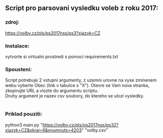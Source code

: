 ## Script pro parsovani vysledku voleb z roku 2017:

### zdroj:
https://volby.cz/pls/ps2017nss/ps3?xjazyk=CZ

### Instalace:
vytvorte si virtualni prostredi s pomoci requirements.txt

### Spousteni:
Script potrebuje 2 vstupni argumenty, z uzemni urovne na vyse zminenem webu vyberte Obec (link v tabulce s "X"). Otevre se Vam nova
stranka, zkopirujte URL a vlozte do argumentu scriptu.<br>
Druhy argument je nazev csv soubory, do ktereho se ulozi vysledky.<br>
<br>
### Priklad pouziti:
python3 main.py "https://volby.cz/pls/ps2017nss/ps32?xjazyk=CZ&xkraj=6&xnumnuts=4203" "volby.csv"

